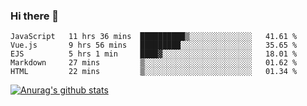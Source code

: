 ### Hi there 👋



<!--
**webB1an/webB1an** is a ✨ _special_ ✨ repository because its `README.md` (this file) appears on your GitHub profile.

Here are some ideas to get you started:

- 🔭 I’m currently working on ...
- 🌱 I’m currently learning ...
- 👯 I’m looking to collaborate on ...
- 🤔 I’m looking for help with ...
- 💬 Ask me about ...
- 📫 How to reach me: ...
- 😄 Pronouns: ...
- ⚡ Fun fact: ...
-->

<!--START_SECTION:waka-->
```text
JavaScript   11 hrs 36 mins  ██████████▒░░░░░░░░░░░░░░   41.61 % 
Vue.js       9 hrs 56 mins   █████████░░░░░░░░░░░░░░░░   35.65 % 
EJS          5 hrs 1 min     ████▓░░░░░░░░░░░░░░░░░░░░   18.01 % 
Markdown     27 mins         ▒░░░░░░░░░░░░░░░░░░░░░░░░   01.62 % 
HTML         22 mins         ▒░░░░░░░░░░░░░░░░░░░░░░░░   01.34 % 
```
<!--END_SECTION:waka-->


[![Anurag's github stats](https://github-readme-stats.vercel.app/api?username=webB1an&show_icons=true&theme=radical)](https://github.com/anuraghazra/github-readme-stats)

